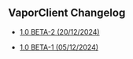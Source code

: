 ## **VaporClient Changelog**

 - [1.0 BETA-2 (20/12/2024)](https://github.com/VaporClient/Changelogs/blob/main/changelogs/vaporclient/1.0%20beta-1.md)

 - [1.0 BETA-1 (05/12/2024)](https://github.com/VaporClient/Changelogs/blob/main/changelogs/vaporclient/1.0%20beta-1.md)